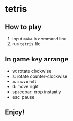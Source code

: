 # tetris
## How to play
1. input `make` in command line
2. run `tetris` file

## In game key arrange
- w: rotate clockwise
- s: rotate counter-clockwise
- a: move left
- d: move right
- spacebar: drop instantly
- esc: pause

## Enjoy!
